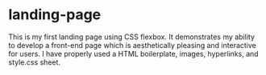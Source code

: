 # landing-page

This is my first landing page using CSS flexbox. It demonstrates my ability to develop a front-end page which is aesthetically pleasing and interactive for users. I have properly used a HTML boilerplate, images, hyperlinks, and style.css sheet. 